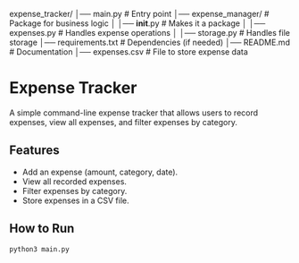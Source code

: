 expense_tracker/
│── main.py                # Entry point
│── expense_manager/        # Package for business logic
│   │── __init__.py         # Makes it a package
│   │── expenses.py         # Handles expense operations
│   │── storage.py          # Handles file storage
│── requirements.txt        # Dependencies (if needed)
│── README.md               # Documentation
│── expenses.csv            # File to store expense data


# Expense Tracker

A simple command-line expense tracker that allows users to record expenses, view all expenses, and filter expenses by category.

## Features
- Add an expense (amount, category, date).
- View all recorded expenses.
- Filter expenses by category.
- Store expenses in a CSV file.

## How to Run
```sh
python3 main.py
